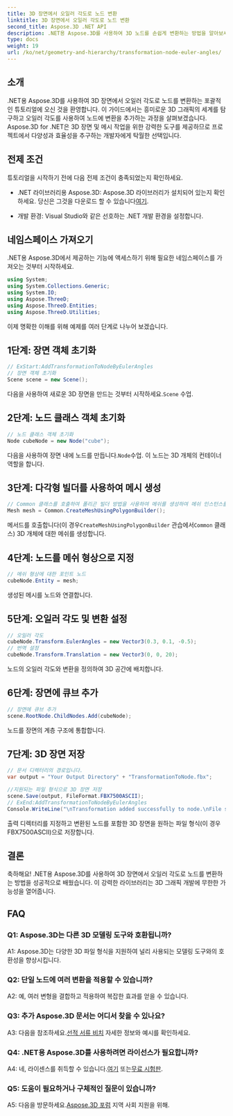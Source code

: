 ```yaml
---
title: 3D 장면에서 오일러 각도로 노드 변환
linktitle: 3D 장면에서 오일러 각도로 노드 변환
second_title: Aspose.3D .NET API
description: .NET용 Aspose.3D를 사용하여 3D 노드를 손쉽게 변환하는 방법을 알아보세요. 귀하의 프로젝트에서 놀라운 결과를 얻으려면 단계별 가이드를 따르십시오.
type: docs
weight: 19
url: /ko/net/geometry-and-hierarchy/transformation-node-euler-angles/
---
```

## 소개

.NET용 Aspose.3D를 사용하여 3D 장면에서 오일러 각도로 노드를 변환하는 포괄적인 튜토리얼에 오신 것을 환영합니다. 이 가이드에서는 흥미로운 3D 그래픽의 세계를 탐구하고 오일러 각도를 사용하여 노드에 변환을 추가하는 과정을 살펴보겠습니다. Aspose.3D for .NET은 3D 장면 및 메시 작업을 위한 강력한 도구를 제공하므로 프로젝트에서 다양성과 효율성을 추구하는 개발자에게 탁월한 선택입니다.

## 전제 조건

튜토리얼을 시작하기 전에 다음 전제 조건이 충족되었는지 확인하세요.

-  .NET 라이브러리용 Aspose.3D: Aspose.3D 라이브러리가 설치되어 있는지 확인하세요. 당신은 그것을 다운로드 할 수 있습니다[여기](https://releases.aspose.com/3d/net/).

- 개발 환경: Visual Studio와 같은 선호하는 .NET 개발 환경을 설정합니다.

## 네임스페이스 가져오기

.NET용 Aspose.3D에서 제공하는 기능에 액세스하기 위해 필요한 네임스페이스를 가져오는 것부터 시작하세요.

```csharp
using System;
using System.Collections.Generic;
using System.IO;
using Aspose.ThreeD;
using Aspose.ThreeD.Entities;
using Aspose.ThreeD.Utilities;
```

이제 명확한 이해를 위해 예제를 여러 단계로 나누어 보겠습니다.

## 1단계: 장면 객체 초기화

```csharp
// ExStart:AddTransformationToNodeByEulerAngles
// 장면 객체 초기화
Scene scene = new Scene();
```

 다음을 사용하여 새로운 3D 장면을 만드는 것부터 시작하세요.`Scene` 수업.

## 2단계: 노드 클래스 객체 초기화

```csharp
// 노드 클래스 객체 초기화
Node cubeNode = new Node("cube");
```

 다음을 사용하여 장면 내에 노드를 만듭니다.`Node`수업. 이 노드는 3D 개체의 컨테이너 역할을 합니다.

## 3단계: 다각형 빌더를 사용하여 메시 생성

```csharp
// Common 클래스를 호출하여 폴리곤 빌더 방법을 사용하여 메쉬를 생성하여 메쉬 인스턴스를 설정합니다.
Mesh mesh = Common.CreateMeshUsingPolygonBuilder(); 
```

 메서드를 호출합니다(이 경우`CreateMeshUsingPolygonBuilder` 관습에서`Common` 클래스) 3D 개체에 대한 메쉬를 생성합니다.

## 4단계: 노드를 메쉬 형상으로 지정

```csharp
// 메쉬 형상에 대한 포인트 노드
cubeNode.Entity = mesh;
```

생성된 메시를 노드와 연결합니다.

## 5단계: 오일러 각도 및 변환 설정

```csharp
// 오일러 각도
cubeNode.Transform.EulerAngles = new Vector3(0.3, 0.1, -0.5);            
// 번역 설정
cubeNode.Transform.Translation = new Vector3(0, 0, 20);
```

노드의 오일러 각도와 변환을 정의하여 3D 공간에 배치합니다.

## 6단계: 장면에 큐브 추가

```csharp
// 장면에 큐브 추가
scene.RootNode.ChildNodes.Add(cubeNode);
```

노드를 장면의 계층 구조에 통합합니다.

## 7단계: 3D 장면 저장

```csharp
// 문서 디렉터리의 경로입니다.
var output = "Your Output Directory" + "TransformationToNode.fbx";

//지원되는 파일 형식으로 3D 장면 저장
scene.Save(output, FileFormat.FBX7500ASCII);
// ExEnd:AddTransformationToNodeByEulerAngles
Console.WriteLine("\nTransformation added successfully to node.\nFile saved at " + output);
```

출력 디렉터리를 지정하고 변환된 노드를 포함한 3D 장면을 원하는 파일 형식(이 경우 FBX7500ASCII)으로 저장합니다.

## 결론

축하해요! .NET용 Aspose.3D를 사용하여 3D 장면에서 오일러 각도로 노드를 변환하는 방법을 성공적으로 배웠습니다. 이 강력한 라이브러리는 3D 그래픽 개발에 무한한 가능성을 열어줍니다.

## FAQ

### Q1: Aspose.3D는 다른 3D 모델링 도구와 호환됩니까?

A1: Aspose.3D는 다양한 3D 파일 형식을 지원하여 널리 사용되는 모델링 도구와의 호환성을 향상시킵니다.

### Q2: 단일 노드에 여러 변환을 적용할 수 있습니까?

A2: 예, 여러 변형을 결합하고 적용하여 복잡한 효과를 얻을 수 있습니다.

### Q3: 추가 Aspose.3D 문서는 어디서 찾을 수 있나요?

 A3: 다음을 참조하세요.[선적 서류 비치](https://reference.aspose.com/3d/net/) 자세한 정보와 예시를 확인하세요.

### Q4: .NET용 Aspose.3D를 사용하려면 라이선스가 필요합니까?

 A4: 네, 라이센스를 취득할 수 있습니다.[여기](https://purchase.aspose.com/buy) 또는[무료 시험판](https://releases.aspose.com/).

### Q5: 도움이 필요하거나 구체적인 질문이 있습니까?

A5: 다음을 방문하세요.[Aspose.3D 포럼](https://forum.aspose.com/c/3d/18) 지역 사회 지원을 위해.